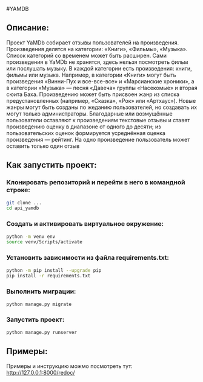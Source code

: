 #YAMDB

## Описание:
Проект YaMDb собирает отзывы пользователей на произведения. Произведения делятся на категории: «Книги», «Фильмы», «Музыка». Список категорий со временем может быть расширен. Сами произведения в YaMDb не хранятся, здесь нельзя посмотреть фильм или послушать музыку. В каждой категории есть произведения: книги, фильмы или музыка. Например, в категории «Книги» могут быть произведения «Винни-Пух и все-все-все» и «Марсианские хроники», а в категории «Музыка» — песня «Давеча» группы «Насекомые» и вторая сюита Баха. Произведению может быть присвоен жанр из списка предустановленных (например, «Сказка», «Рок» или «Артхаус»). Новые жанры могут быть созданы по жеданию пользователей, но создавать их могут только администраторы. Благодарные или возмущённые пользователи оставляют к произведениям текстовые отзывы и ставят произведению оценку в диапазоне от одного до десяти; из пользовательских оценок формируется усреднённая оценка произведения — рейтинг. На одно произведение пользователь может оставить только один отзыв

## Как запустить проект:
### Клонировать репозиторий и перейти в него в командной строке:
```bash
git clone ...
cd api_yamdb
```

### Cоздать и активировать виртуальное окружение:
```bash
python -m venv env
source venv/Scripts/activate
```
### Установить зависимости из файла requirements.txt:
```bash
python -m pip install --upgrade pip
pip install -r requirements.txt
```
### Выполнить миграции:
```bash
python manage.py migrate
```
### Запустить проект:
```bash
python manage.py runserver
```
## Примеры:
Примеры и инструкцию можмо посмотреть тут: http://127.0.0.1:8000/redoc/
